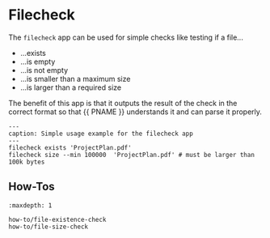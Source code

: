 <!--
SPDX-FileCopyrightText: 2024 grow platform GmbH

SPDX-License-Identifier: MIT
-->

# Filecheck

The `filecheck` app can be used for simple checks like testing if a file...

* ...exists
* ...is empty
* ...is not empty
* ...is smaller than a maximum size
* ...is larger than a required size

The benefit of this app is that it outputs the result of the check in the
correct format so that {{ PNAME }} understands it and can parse it properly.

```{code-block} bash
---
caption: Simple usage example for the filecheck app
---
filecheck exists 'ProjectPlan.pdf'
filecheck size --min 100000  'ProjectPlan.pdf' # must be larger than 100k bytes
```

## How-Tos

```{toctree}
:maxdepth: 1

how-to/file-existence-check
how-to/file-size-check
```
